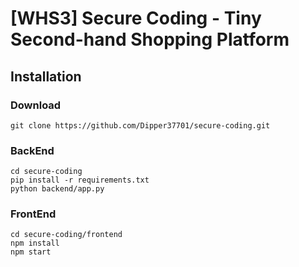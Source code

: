 # [WHS3] Secure Coding - Tiny Second-hand Shopping Platform
## Installation
### Download
```
git clone https://github.com/Dipper37701/secure-coding.git
```
### BackEnd
```
cd secure-coding
pip install -r requirements.txt
python backend/app.py
```
### FrontEnd
```
cd secure-coding/frontend
npm install
npm start
```
